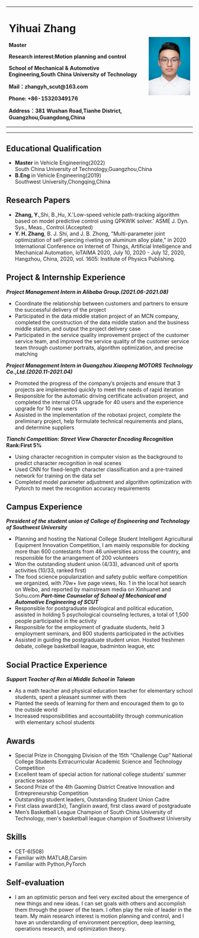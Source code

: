<div>
<table border="0">
  <tr>
    <td width="75%">
      <h1>Yihuai Zhang</h1>
      <p><b>Master</b></p>
      <p><b>Research interest:Motion planning and control</b></p>
      <p><b>School of Mechanical & Automotive Engineering,South China University of Technology</b></p>
      <p><b>Mail：zhangyh_scut@163.com</b></p>
      <p><b>Phone: +86-15320349176</b></p>
      <p><b>Address：381 Wushan Road,Tianhe District, Guangzhou,Guangdong,China</b></p>
    </td>
    <td width="25%">
      <img src="https://github.com/curryzyang/Yihuai-Zhang-CV/blob/master/yhzhang.jpg" width="100%">
    </td>
  </tr>
</table>
</div>


---


## Educational Qualification
- **Master** in Vehicle Engineering(2022)<br />South China University of Technology,Guangzhou,China
- **B.Eng** in Vehicle Engineering(2019)<br />Southwest University,Chongqing,China

## Research Papers
- **Zhang, Y.**,Shi, B.,Hu, X.'Low-speed vehicle path-tracking algorithm based on model predictive control using QPKWIK solver.' ASME J. Dyn. Sys., Meas., Control.(Accepted)
- **Y. H. Zhang**, B. J. Shi, and J. B. Zhong, "Multi-parameter joint optimization of self-piercing riveting on aluminum alloy plate," in 2020 International Conference on Internet of Things, Artificial Intelligence and Mechanical Automation, IoTAIMA 2020, July 10, 2020 - July 12, 2020, Hangzhou, China, 2020, vol. 1605: Institute of Physics Publishing.

## Project & Internship Experience

 ***Project Management Intern in Alibaba Group.(2021.06-2021.08)***
- Coordinate the relationship between customers and partners to ensure the successful delivery of the project
- Participated in the data middle station project of an MCN company, completed the construction of the data middle station and the business middle station, and output the project delivery case
- Participated in the service quality improvement project of the customer service team, and improved the service quality of the customer service team through customer portraits, algorithm optimization, and precise matching

 ***Project Management Intern in Guangzhou Xiaopeng MOTORS Technology Co.,Ltd.(2020.11-2021.04)***
- Promoted the progress of the company’s projects and ensure that 3 projects are implemented quickly to meet the needs of rapid iteration
- Responsible for the automatic driving certificate activation project, and completed the internal OTA upgrade for 40 users and the experience upgrade for 10 new users
- Assisted in the implementation of the robotaxi project, complete the preliminary project, help formulate technical requirements and plans, and determine suppliers

 ***Tianchi Competition: Street View Character Encoding Recognition***  **Rank:First 5%**
- Using character recognition in computer vision as the background to predict character recognition in real scenes
- Used CNN for fixed-length character classification and a pre-trained network for training on the data set
- Completed model parameter adjustment and algorithm optimization with Pytorch to meet the recognition accuracy requirements

## Campus Experience
 ***President of the student union of College of Engineering and Technology of Southwest University***
- Planning and hosting the National College Student Intelligent Agricultural Equipment Innovation Competition, I am mainly responsible for docking more than 600 contestants from 46 universities across the country, and responsible for the arrangement of 200 volunteers
- Won the outstanding student union (4/33), advanced unit of sports activities (10/33, ranked first)
- The food science popularization and safety public welfare competition we organized, with 70w+ live page views, No. 1 in the local hot search on Weibo, and reported by mainstream media on Xinhuanet and Sohu.com
 ***Part-time Counselor of School of Mechanical and Automotive Engineering of SCUT***
- Responsible for postgraduate ideological and political education, assisted in holding 5 psychological counseling lectures, a total of 1,500 people participated in the activity
- Responsible for the employment of graduate students, held 3 employment seminars, and 800 students participated in the activities
- Assisted in guiding the postgraduate student union. Hosted freshmen debate, college basketball league, badminton league, etc

## Social Practice Experience
 ***Support Teacher of Ren ai Middle School in Taiwan***
- As a math teacher and physical education teacher for elementary school students, spent a pleasant summer with them
- Planted the seeds of learning for them and encouraged them to go to the outside world
- Increased responsibilities and accountability through communication with elementary school students

## Awards
- Special Prize in Chongqing Division of the 15th “Challenge Cup” National College Students Extracurricular Academic Science and Technology Competition
- Excellent team of special action for national college students’ summer practice season
- Second Prize of the 4th Gaoming District Creative Innovation and Entrepreneurship Competition
- Outstanding student leaders, Outstanding Student Union Cadre
- First class award(3x), Tanglixin award, first class award of postgraduate
- Men’s Basketball League Champion of South China University of Technology, men's basketball league champion of Southwest University

## Skills
- CET-6(508)
- Familiar with MATLAB,Carsim
- Familiar with Python,PyTorch

## Self-evaluation
- I am an optimistic person and feel very excited about the emergence of new things and new ideas. I can set goals with others and accomplish them through the power of the team. I often play the role of leader in the team. My main research interest is motion planning and control, and I have an understanding of environment perception, deep learning, operations research, and optimization theory.
